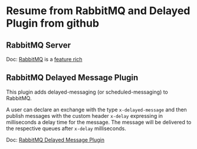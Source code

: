 # Resume from RabbitMQ and Delayed Plugin from github

## RabbitMQ Server

Doc: [RabbitMQ](https://rabbitmq.com) is a [feature rich](https://rabbitmq.com/documentation.html)

## RabbitMQ Delayed Message Plugin

This plugin adds delayed-messaging (or scheduled-messaging) to
RabbitMQ.

A user can declare an exchange with the type `x-delayed-message` and
then publish messages with the custom header `x-delay` expressing in
milliseconds a delay time for the message. The message will be
delivered to the respective queues after `x-delay` milliseconds.

Doc: [RabbitMQ Delayed Message Plugin](https://github.com/rabbitmq/rabbitmq-delayed-message-exchange)

